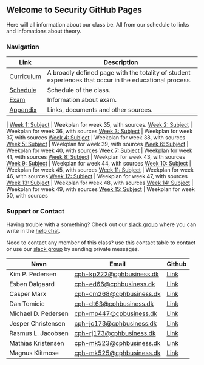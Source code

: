 ## Welcome to Security GitHub Pages

Here will all information about our class be. All from our schedule to links and infomations about theory. 

### Navigation

Link | Description
------------ | -------------
[Curriculum](./pages/curriculum.md) | A broadly defined page with the totality of student experiences that occur in the educational process.
[Schedule](./pages/schedule.md) | Schedule of the class.
[Exam](./pages/exam.md) | Information about exam.
[Appendix](./pages/appendix.md) | Links, documents and other sources.
 | 
[Week 1: Subject](./pages/week_01) | Weekplan for week 35, with sources.
[Week 2: Subject](./pages/week_02) | Weekplan for week 36, with sources
[Week 3: Subject](./pages/week_03) | Weekplan for week 37, with sources
[Week 4: Subject](./pages/week_04) | Weekplan for week 38, with sources
[Week 5: Subject](./pages/week_05) | Weekplan for week 39, with sources
[Week 6: Subject](./pages/week_06) | Weekplan for week 40, with sources
[Week 7: Subject](./pages/week_07) | Weekplan for week 41, with sources
[Week 8: Subject](./pages/week_08) | Weekplan for week 43, with sources
[Week 9: Subject](./pages/week_09) | Weekplan for week 44, with sources
[Week 10: Subject](./pages/week_10) | Weekplan for week 45, with sources
[Week 11: Subject](./pages/week_11) | Weekplan for week 46, with sources
[Week 12: Subject](./pages/week_12) | Weekplan for week 47, with sources
[Week 13: Subject](./pages/week_13) | Weekplan for week 48, with sources
[Week 14: Subject](./pages/week_14) | Weekplan for week 49, with sources
[Week 15: Subject](./pages/week_15) | Weekplan for week 50, with sources

### Support or Contact

Having trouble with a something? Check out our [slack group](https://datamatiker-security.slack.com/) where you can write in the [help chat](https://app.slack.com/client/TMGKRJMJR/CM58R2AKD).

Need to contact any member of this class? use this contact table to contact or use our [slack group](https://datamatiker-security.slack.com/) by sending private messages.

Navn | Email | Github
------------ | ------------- | -------------
Kim P. Pedersen | cph-kp222@cphbusiness.dk | [Link](https://github.com/KimHotDK)
Esben Dalgaard | cph-ed66@cphbusiness.dk | [Link](https://github.com/Edunno)
Casper Marx | cph-cm268@cphbusiness.dk | [Link](https://github.com/Marx02)
Dan Tomicic | cph-dt63@cphbusiness.dk | [Link](https://github.com/godlikecpu)
Michael D. Pedersen | cph-mp447@cpbusiness.dk | [Link](https://github.com/mich561d)
Jesper Christensen | cph-jc173@cphbusiness.dk | [Link](https://github.com/jesper3005)
Rasmus L. Jacobsen | cph-rj173@cphbusiness.dk | [Link](https://github.com/RasmusLynge)
Mathias Kristensen | cph-mk523@cphbusiness.dk | [Link](https://github.com/mathiasbk1)
Magnus Klitmose | cph-mk525@cphbusiness.dk | [Link](https://github.com/Magmose)
